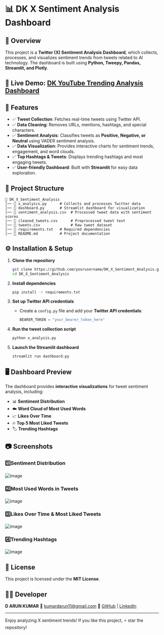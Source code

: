 # 📊 DK X Sentiment Analysis Dashboard

## 🚀 Overview

This project is a **Twitter (X) Sentiment Analysis Dashboard**, which collects, processes, and visualizes sentiment trends from tweets related to AI technology. The dashboard is built using **Python, Tweepy, Pandas, Streamlit, and Plotly**.

## 🔗 **Live Demo:** [DK YouTube Trending Analysis Dashboard](https://dkxtrendandsentimentanalysis-bexdblctqvnxmdymyntvb2.streamlit.app/)

## 📌 Features

- ✅ **Tweet Collection**: Fetches real-time tweets using Twitter API.
- ✅ **Data Cleaning**: Removes URLs, mentions, hashtags, and special characters.
- ✅ **Sentiment Analysis**: Classifies tweets as **Positive, Negative, or Neutral** using VADER sentiment analysis.
- ✅ **Data Visualization**: Provides interactive charts for sentiment trends, engagement, and word clouds.
- ✅ **Top Hashtags & Tweets**: Displays trending hashtags and most engaging tweets.
- ✅ **User-friendly Dashboard**: Built with **Streamlit** for easy data exploration.

## 📁 Project Structure

```
📂 DK_X_Sentiment_Analysis
│── 📜 x_analysis.py      # Collects and processes Twitter data
│── 📜 dashboard.py       # Streamlit dashboard for visualization
│── 📜 sentiment_analysis.csv  # Processed tweet data with sentiment scores
│── 📜 cleaned_tweets.csv      # Preprocessed tweet text
│── 📜 tweets.csv              # Raw tweet dataset
│── 📜 requirements.txt   # Required dependencies
│── 📜 README.md          # Project documentation
```

## ⚙️ Installation & Setup

1. **Clone the repository**

   ```bash
   git clone https://github.com/yourusername/DK_X_Sentiment_Analysis.git
   cd DK_X_Sentiment_Analysis
   ```
2. **Install dependencies**

   ```bash
   pip install -r requirements.txt
   ```
3. **Set up Twitter API credentials**

   - Create a `config.py` file and add your **Twitter API credentials**:
     ```python
     BEARER_TOKEN = "your_bearer_token_here"
     ```
4. **Run the tweet collection script**

   ```bash
   python x_analysis.py
   ```
5. **Launch the Streamlit dashboard**

   ```bash
   streamlit run dashboard.py
   ```

## 🖥️ Dashboard Preview

The dashboard provides **interactive visualizations** for tweet sentiment analysis, including:

- 📊 **Sentiment Distribution**
- ☁️ **Word Cloud of Most Used Words**
- 📈 **Likes Over Time**
- 🔥 **Top 5 Most Liked Tweets**
- 🏷️ **Trending Hashtags**

## 📷 Screenshots

### 1️⃣Sentiment Distribution

![image](https://github.com/user-attachments/assets/f763e27a-451f-45e7-a834-1e36e2ee9a7a)

### 2️⃣Most Used Words in Tweets

![image](https://github.com/user-attachments/assets/152792f9-0547-47a6-b26d-6a25e639515d)

### 3️⃣Likes Over Time & Most Liked Tweets

![image](https://github.com/user-attachments/assets/e240da14-f05a-4bbe-8d73-c82e891163fe)

### 4️⃣Trending Hashtags

![image](https://github.com/user-attachments/assets/2189ee52-5e5b-4289-bd4d-10a8eee07963)

## 📜 License

This project is licensed under the **MIT License**.

## 👨‍💻 **Developer**

**D ARUN KUMAR**
📧 kumardarun11@gmail.com
🔗 [GitHub](https://github.com/kumardarun11) | [LinkedIn](https://linkedin.com/in/kumardarun11)

---

Enjoy analyzing X sentiment trends! If you like this project, ⭐ star the repository!
